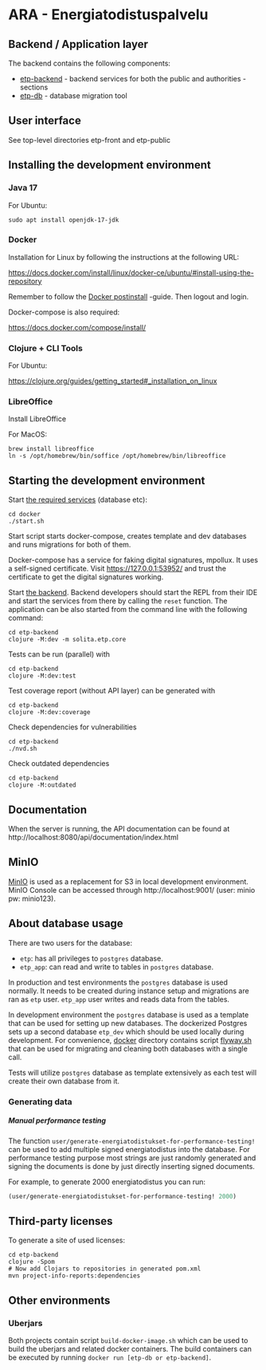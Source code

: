 ARA - Energiatodistuspalvelu
===

Backend / Application layer
--------------
The backend contains the following components:
- [etp-backend](/etp-backend) - backend services for both the public and
  authorities -sections
- [etp-db](/etp-db) - database migration tool

User interface
---------------

See top-level directories etp-front and etp-public

Installing the development environment
-----------------------------

### Java 17

For Ubuntu:

    sudo apt install openjdk-17-jdk

### Docker

Installation for Linux by following the instructions at the following URL:

https://docs.docker.com/install/linux/docker-ce/ubuntu/#install-using-the-repository

Remember to follow the
[Docker postinstall](https://docs.docker.com/install/linux/linux-postinstall/)
-guide. Then logout and login.

Docker-compose is also required:

https://docs.docker.com/compose/install/

### Clojure + CLI Tools

For Ubuntu:

https://clojure.org/guides/getting_started#_installation_on_linux

### LibreOffice
Install LibreOffice

For MacOS:

    brew install libreoffice
    ln -s /opt/homebrew/bin/soffice /opt/homebrew/bin/libreoffice

Starting the development environment
--------------------------------

Start [the required services](/docker) (database etc):

    cd docker
    ./start.sh

Start script starts docker-compose, creates template and dev databases
and runs migrations for both of them.

Docker-compose has a service for faking digital signatures, mpollux. It uses a self-signed certificate.
Visit https://127.0.0.1:53952/ and trust the certificate to get the digital signatures working.

Start [the backend](/etp-backend). Backend developers should start the REPL from
their IDE and start the services from there by calling the `reset` function.
The application can be also started from the command line with the following
command:

    cd etp-backend
    clojure -M:dev -m solita.etp.core

Tests can be run (parallel) with

    cd etp-backend
    clojure -M:dev:test

Test coverage report (without API layer) can be generated with

    cd etp-backend
    clojure -M:dev:coverage

Check dependencies for vulnerabilities

    cd etp-backend
    ./nvd.sh

Check outdated dependencies

    cd etp-backend
    clojure -M:outdated

Documentation
---
When the server is running, the API documentation can be found at
http://localhost:8080/api/documentation/index.html

MinIO
---
[MinIO](https://github.com/minio/minio) is used as a replacement for S3 in
local development environment. MinIO Console can be accessed through
http://localhost:9001/ (user: minio pw: minio123).


About database usage
--------------------

There are two users for the database:

 * ```etp```: has all privileges to ```postgres``` database.
 * ```etp_app```: can read and write to tables in ```postgres``` database.

In production and test environments the ```postgres``` database is used
normally. It needs to be created during instance setup and migrations are ran as
```etp``` user. ```etp_app``` user writes and reads data from the tables.

In development environment the ```postgres``` database is used as a template
that can be used for setting up new databases. The dockerized Postgres sets up
a second database ```etp_dev``` which should be used locally during
development. For convenience, [docker](/docker) directory contains script
[flyway.sh](/docker/flyway.sh) that can be used for migrating and cleaning
both databases with a single call.

Tests will utilize ```postgres``` database as template extensively as each test
will create their own database from it.

### Generating data

##### Manual performance testing
The  function `user/generate-energiatodistukset-for-performance-testing!`
can be used to add multiple signed energiatodistus into the database. For
performance testing purpose most strings are just randomly generated and
signing the documents is done by just directly inserting signed documents.

For example, to generate 2000 energiatodistus you can run:
```clojure
(user/generate-energiatodistukset-for-performance-testing! 2000)
```

Third-party licenses
--------------------

To generate a site of used licenses:

    cd etp-backend
    clojure -Spom
    # Now add Clojars to repositories in generated pom.xml
    mvn project-info-reports:dependencies

Other environments
---

### Uberjars

Both projects contain script ```build-docker-image.sh``` which can be
used to build the uberjars and related docker containers. The build containers
can be executed by running ```docker run [etp-db or etp-backend]```.
